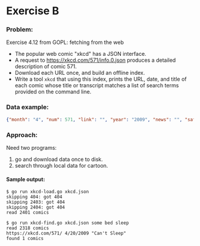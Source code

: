 # Exercise B

### Problem:
Exercise 4.12 from GOPL: fetching from the web
- The popular web comic "xkcd" has a JSON interface.
- A request to https://xkcd.com/571/info.0.json produces a detailed description of comic 571.
- Download each URL once, and build an offline index.
- Write a tool `xkcd` that using this index, prints the URL, date, and title of each comic whose title or transcript matches a list of search terms provided on the command line.

### Data example:
```json
{"month": "4", "num": 571, "link": "", "year": "2009", "news": "", "safe_title": "Can't Sleep", "transcript": "[[Someone is in bed, presumably trying to sleep. The top of each panel is a thought bubble showing sheep leaping over a fence.]]\n1 ... 2 ...\n<<baaa>>\n[[Two sheep are jumping from left to right.]]\n\n... 1,306 ... 1,307 ...\n<<baaa>>\n[[Two sheep are jumping from left to right. The would-be sleeper is holding his pillow.]]\n\n... 32,767 ... -32,768 ...\n<<baaa>> <<baaa>> <<baaa>> <<baaa>> <<baaa>>\n[[A whole flock of sheep is jumping over the fence from right to left. The would-be sleeper is sitting up.]]\nSleeper: ?\n\n... -32,767 ... -32,766 ...\n<<baaa>>\n[[Two sheep are jumping from left to right. The would-be sleeper is holding his pillow over his head.]]\n\n{{Title text: If androids someday DO dream of electric sheep, don't forget to declare sheepCount as a long int.}}", "alt": "If androids someday DO dream of electric sheep, don't forget to declare sheepCount as a long int.", "img": "https://imgs.xkcd.com/comics/cant_sleep.png", "title": "Can't Sleep", "day": "20"}
```

### Approach:
Need two programs:
1. go and download data once to disk.
2. search through local data for cartoon.

#### Sample output:
```
$ go run xkcd-load.go xkcd.json
skipping 404: got 404
skipping 2403: got 404
skipping 2404: got 404
read 2401 comics
```
```
$ go run xkcd-find.go xkcd.json some bed sleep
read 2318 comics
https://xkcd.com/571/ 4/20/2009 "Can't Sleep"
found 1 comics
```